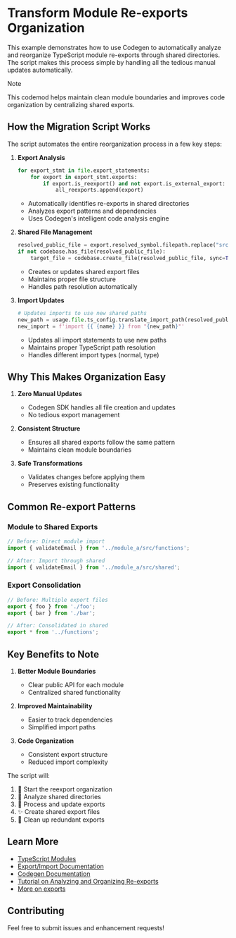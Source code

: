 # Transform Module Re-exports Organization

This example demonstrates how to use Codegen to automatically analyze and reorganize TypeScript module re-exports through shared directories. The script makes this process simple by handling all the tedious manual updates automatically.

> [!NOTE]
> This codemod helps maintain clean module boundaries and improves code organization by centralizing shared exports.

## How the Migration Script Works

The script automates the entire reorganization process in a few key steps:

1. **Export Analysis**

   ```python
   for export_stmt in file.export_statements:
       for export in export_stmt.exports:
           if export.is_reexport() and not export.is_external_export:
               all_reexports.append(export)
   ```

   - Automatically identifies re-exports in shared directories
   - Analyzes export patterns and dependencies
   - Uses Codegen's intelligent code analysis engine

1. **Shared File Management**

   ```python
   resolved_public_file = export.resolved_symbol.filepath.replace("src/", "src/shared/")
   if not codebase.has_file(resolved_public_file):
       target_file = codebase.create_file(resolved_public_file, sync=True)
   ```

   - Creates or updates shared export files
   - Maintains proper file structure
   - Handles path resolution automatically

1. **Import Updates**

   ```python
   # Updates imports to use new shared paths
   new_path = usage.file.ts_config.translate_import_path(resolved_public_file)
   new_import = f'import {{ {name} }} from "{new_path}"'
   ```

   - Updates all import statements to use new paths
   - Maintains proper TypeScript path resolution
   - Handles different import types (normal, type)

## Why This Makes Organization Easy

1. **Zero Manual Updates**

   - Codegen SDK handles all file creation and updates
   - No tedious export management

1. **Consistent Structure**

   - Ensures all shared exports follow the same pattern
   - Maintains clean module boundaries

1. **Safe Transformations**

   - Validates changes before applying them
   - Preserves existing functionality

## Common Re-export Patterns

### Module to Shared Exports

```typescript
// Before: Direct module import
import { validateEmail } from '../module_a/src/functions';

// After: Import through shared
import { validateEmail } from '../module_a/src/shared';
```

### Export Consolidation

```typescript
// Before: Multiple export files
export { foo } from './foo';
export { bar } from './bar';

// After: Consolidated in shared
export * from '../functions';
```

## Key Benefits to Note

1. **Better Module Boundaries**

   - Clear public API for each module
   - Centralized shared functionality

1. **Improved Maintainability**

   - Easier to track dependencies
   - Simplified import paths

1. **Code Organization**

   - Consistent export structure
   - Reduced import complexity

The script will:

1. 🎯 Start the reexport organization
1. 📁 Analyze shared directories
1. 🔄 Process and update exports
1. ✨ Create shared export files
1. 🧹 Clean up redundant exports

## Learn More

- [TypeScript Modules](https://www.typescriptlang.org/docs/handbook/modules.html)
- [Export/Import Documentation](https://www.typescriptlang.org/docs/handbook/modules.html#export)
- [Codegen Documentation](https://docs.codegen.com)
- [Tutorial on Analyzing and Organizing Re-exports](https://docs.codegen.com/tutorials/managing-typescript-exports)
- [More on exports ](https://docs.codegen.com/building-with-codegen/exports)

## Contributing

Feel free to submit issues and enhancement requests!
